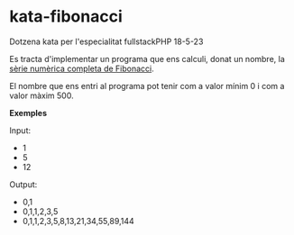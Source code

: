# kata-fibonacci

Dotzena kata per l'especialitat fullstackPHP 18-5-23

Es tracta d'implementar un programa que ens calculi, donat un nombre,
la [sèrie numèrica completa de Fibonacci](https://es.wikipedia.org/wiki/Sucesi%C3%B3n_de_Fibonacci).

El nombre que ens entri al programa pot tenir com a valor mínim 0 i com a valor 
màxim 500.

**Exemples**

Input:

- 1
- 5
- 12

Output:

- 0,1
- 0,1,1,2,3,5
- 0,1,1,2,3,5,8,13,21,34,55,89,144

